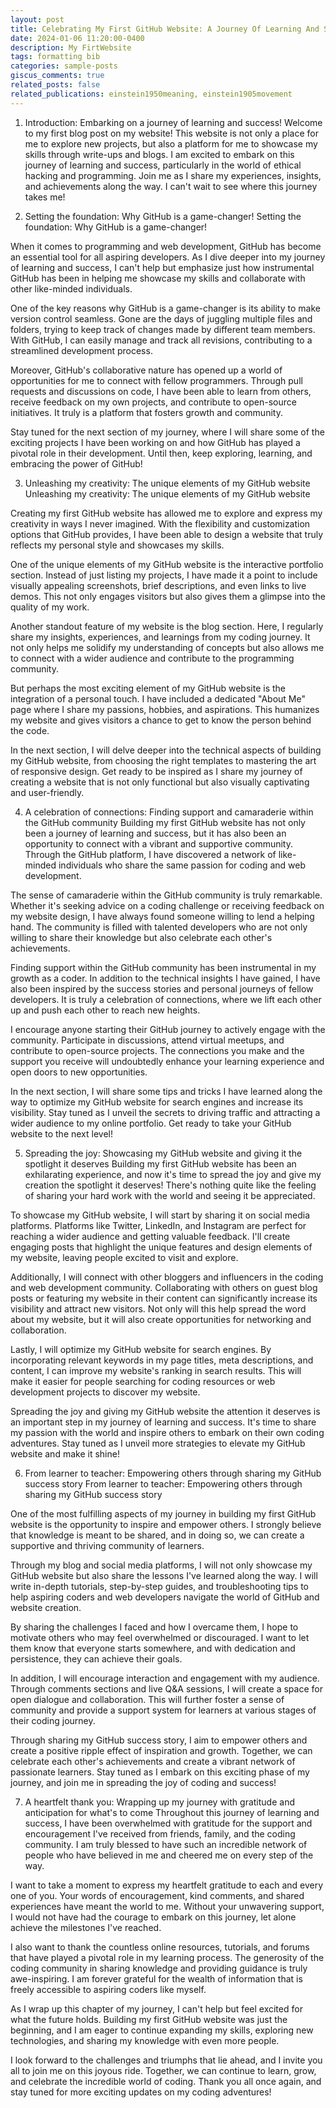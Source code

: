 ```yaml
---
layout: post
title: Celebrating My First GitHub Website: A Journey Of Learning And Success.
date: 2024-01-06 11:20:00-0400
description: My FirtWebsite
tags: formatting bib
categories: sample-posts
giscus_comments: true
related_posts: false
related_publications: einstein1950meaning, einstein1905movement
---
```

1. Introduction: Embarking on a journey of learning and success!
Welcome to my first blog post on my website! This website is not only a place for me to explore new projects, but also a platform for me to showcase my skills through write-ups and blogs. I am excited to embark on this journey of learning and success, particularly in the world of ethical hacking and programming. Join me as I share my experiences, insights, and achievements along the way. I can't wait to see where this journey takes me!

2. Setting the foundation: Why GitHub is a game-changer!
Setting the foundation: Why GitHub is a game-changer!

When it comes to programming and web development, GitHub has become an essential tool for all aspiring developers. As I dive deeper into my journey of learning and success, I can't help but emphasize just how instrumental GitHub has been in helping me showcase my skills and collaborate with other like-minded individuals.

One of the key reasons why GitHub is a game-changer is its ability to make version control seamless. Gone are the days of juggling multiple files and folders, trying to keep track of changes made by different team members. With GitHub, I can easily manage and track all revisions, contributing to a streamlined development process.

Moreover, GitHub's collaborative nature has opened up a world of opportunities for me to connect with fellow programmers. Through pull requests and discussions on code, I have been able to learn from others, receive feedback on my own projects, and contribute to open-source initiatives. It truly is a platform that fosters growth and community.

Stay tuned for the next section of my journey, where I will share some of the exciting projects I have been working on and how GitHub has played a pivotal role in their development. Until then, keep exploring, learning, and embracing the power of GitHub!

3. Unleashing my creativity: The unique elements of my GitHub website
Unleashing my creativity: The unique elements of my GitHub website

Creating my first GitHub website has allowed me to explore and express my creativity in ways I never imagined. With the flexibility and customization options that GitHub provides, I have been able to design a website that truly reflects my personal style and showcases my skills.

One of the unique elements of my GitHub website is the interactive portfolio section. Instead of just listing my projects, I have made it a point to include visually appealing screenshots, brief descriptions, and even links to live demos. This not only engages visitors but also gives them a glimpse into the quality of my work.

Another standout feature of my website is the blog section. Here, I regularly share my insights, experiences, and learnings from my coding journey. It not only helps me solidify my understanding of concepts but also allows me to connect with a wider audience and contribute to the programming community.

But perhaps the most exciting element of my GitHub website is the integration of a personal touch. I have included a dedicated "About Me" page where I share my passions, hobbies, and aspirations. This humanizes my website and gives visitors a chance to get to know the person behind the code.

In the next section, I will delve deeper into the technical aspects of building my GitHub website, from choosing the right templates to mastering the art of responsive design. Get ready to be inspired as I share my journey of creating a website that is not only functional but also visually captivating and user-friendly.

4. A celebration of connections: Finding support and camaraderie within the GitHub community
Building my first GitHub website has not only been a journey of learning and success, but it has also been an opportunity to connect with a vibrant and supportive community. Through the GitHub platform, I have discovered a network of like-minded individuals who share the same passion for coding and web development.

The sense of camaraderie within the GitHub community is truly remarkable. Whether it's seeking advice on a coding challenge or receiving feedback on my website design, I have always found someone willing to lend a helping hand. The community is filled with talented developers who are not only willing to share their knowledge but also celebrate each other's achievements.

Finding support within the GitHub community has been instrumental in my growth as a coder. In addition to the technical insights I have gained, I have also been inspired by the success stories and personal journeys of fellow developers. It is truly a celebration of connections, where we lift each other up and push each other to reach new heights.

I encourage anyone starting their GitHub journey to actively engage with the community. Participate in discussions, attend virtual meetups, and contribute to open-source projects. The connections you make and the support you receive will undoubtedly enhance your learning experience and open doors to new opportunities.

In the next section, I will share some tips and tricks I have learned along the way to optimize my GitHub website for search engines and increase its visibility. Stay tuned as I unveil the secrets to driving traffic and attracting a wider audience to my online portfolio. Get ready to take your GitHub website to the next level!

5. Spreading the joy: Showcasing my GitHub website and giving it the spotlight it deserves
Building my first GitHub website has been an exhilarating experience, and now it's time to spread the joy and give my creation the spotlight it deserves! There's nothing quite like the feeling of sharing your hard work with the world and seeing it be appreciated.

To showcase my GitHub website, I will start by sharing it on social media platforms. Platforms like Twitter, LinkedIn, and Instagram are perfect for reaching a wider audience and getting valuable feedback. I'll create engaging posts that highlight the unique features and design elements of my website, leaving people excited to visit and explore.

Additionally, I will connect with other bloggers and influencers in the coding and web development community. Collaborating with others on guest blog posts or featuring my website in their content can significantly increase its visibility and attract new visitors. Not only will this help spread the word about my website, but it will also create opportunities for networking and collaboration.

Lastly, I will optimize my GitHub website for search engines. By incorporating relevant keywords in my page titles, meta descriptions, and content, I can improve my website's ranking in search results. This will make it easier for people searching for coding resources or web development projects to discover my website.

Spreading the joy and giving my GitHub website the attention it deserves is an important step in my journey of learning and success. It's time to share my passion with the world and inspire others to embark on their own coding adventures. Stay tuned as I unveil more strategies to elevate my GitHub website and make it shine!

6. From learner to teacher: Empowering others through sharing my GitHub success story
From learner to teacher: Empowering others through sharing my GitHub success story

One of the most fulfilling aspects of my journey in building my first GitHub website is the opportunity to inspire and empower others. I strongly believe that knowledge is meant to be shared, and in doing so, we can create a supportive and thriving community of learners.

Through my blog and social media platforms, I will not only showcase my GitHub website but also share the lessons I've learned along the way. I will write in-depth tutorials, step-by-step guides, and troubleshooting tips to help aspiring coders and web developers navigate the world of GitHub and website creation.

By sharing the challenges I faced and how I overcame them, I hope to motivate others who may feel overwhelmed or discouraged. I want to let them know that everyone starts somewhere, and with dedication and persistence, they can achieve their goals.

In addition, I will encourage interaction and engagement with my audience. Through comments sections and live Q&A sessions, I will create a space for open dialogue and collaboration. This will further foster a sense of community and provide a support system for learners at various stages of their coding journey.

Through sharing my GitHub success story, I aim to empower others and create a positive ripple effect of inspiration and growth. Together, we can celebrate each other's achievements and create a vibrant network of passionate learners. Stay tuned as I embark on this exciting phase of my journey, and join me in spreading the joy of coding and success!

7. A heartfelt thank you: Wrapping up my journey with gratitude and anticipation for what's to come
Throughout this journey of learning and success, I have been overwhelmed with gratitude for the support and encouragement I've received from friends, family, and the coding community. I am truly blessed to have such an incredible network of people who have believed in me and cheered me on every step of the way.

I want to take a moment to express my heartfelt gratitude to each and every one of you. Your words of encouragement, kind comments, and shared experiences have meant the world to me. Without your unwavering support, I would not have had the courage to embark on this journey, let alone achieve the milestones I've reached.

I also want to thank the countless online resources, tutorials, and forums that have played a pivotal role in my learning process. The generosity of the coding community in sharing knowledge and providing guidance is truly awe-inspiring. I am forever grateful for the wealth of information that is freely accessible to aspiring coders like myself.

As I wrap up this chapter of my journey, I can't help but feel excited for what the future holds. Building my first GitHub website was just the beginning, and I am eager to continue expanding my skills, exploring new technologies, and sharing my knowledge with even more people.

I look forward to the challenges and triumphs that lie ahead, and I invite you all to join me on this joyous ride. Together, we can continue to learn, grow, and celebrate the incredible world of coding. Thank you all once again, and stay tuned for more exciting updates on my coding adventures!
